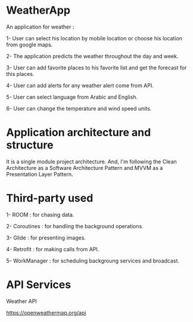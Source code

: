 # WeatherApp
An application for weather :

1- User can select his location by mobile location or choose his location from google maps.

2- The application predicts the weather throughout the day and week.

3- User can add favorite places to his favorite list and get the forecast for this places.

4- User can add alerts for any weather alert come from API.

5- User can select language from Arabic and English.

6- User can change the temperature and wind speed units.

# Application architecture and structure

It is a single module project architecture. And, I'm following the Clean Architecture as a Software Architecture Pattern and MVVM as a Presentation Layer Pattern.

# Third-party used

1- ROOM : for chasing data.

2- Coroutines : for handling the background operations.

3- Glide : for presenting images.

4- Retrofit : for making calls from API.

5- WorkManager : for scheduling backgroung services and broadcast.

# API Services 
 Weather API
 
 https://openweathermap.org/api
